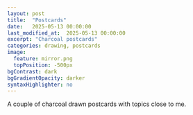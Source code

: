 ```yaml
---
layout: post
title:  "Postcards"
date:   2025-05-13 00:00:00
last_modified_at:  2025-05-13 00:00:00
excerpt: "Charcoal postcards"
categories: drawing, postcards
image:
  feature: mirror.png
  topPosition: -500px
bgContrast: dark
bgGradientOpacity: darker
syntaxHighlighter: no
---
```


<div class="img img--fullContainer img--12xLeading" style="background-image: url({{ site.baseurl_posts_img }}postcards/falling.png);"></div>
<div class="img img--fullContainer img--12xLeading" style="background-image: url({{ site.baseurl_posts_img }}postcards/glass.png);"></div>
<div class="img img--fullContainer img--12xLeading" style="background-image: url({{ site.baseurl_posts_img }}postcards/mirror.png);"></div>
<div class="img img--fullContainer img--12xLeading" style="background-image: url({{ site.baseurl_posts_img }}postcards/heart.png);"></div>

A couple of charcoal drawn postcards with topics close to me.
